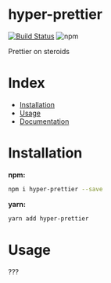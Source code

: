 # hyper-prettier
[![Build Status](https://travis-ci.com/tusharmath/hyper-prettier.svg?branch=master)](https://travis-ci.com/tusharmath/hyper-prettier)
![npm](https://img.shields.io/npm/v/hyper-prettier.svg)

Prettier on steroids

# Index
  - [Installation](#installation)
  - [Usage](#usage)
  - [Documentation](https://tusharmath.com/hyper-prettier)

# Installation

**npm:**
```bash
npm i hyper-prettier --save
```

**yarn:**
```bash
yarn add hyper-prettier
```

# Usage
???
